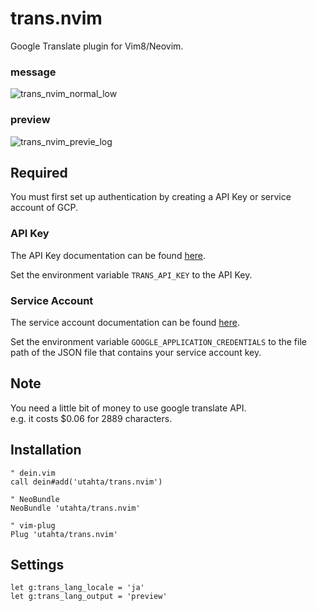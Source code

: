 # trans.nvim

Google Translate plugin for Vim8/Neovim.

### message
![trans_nvim_normal_low](https://user-images.githubusercontent.com/97572/35632085-05f00030-06e9-11e8-92a5-98252d71ce1a.gif)

### preview
![trans_nvim_previe_log](https://user-images.githubusercontent.com/97572/35763640-f51224d4-08f3-11e8-8d13-0510d13d240d.gif)

## Required

You must first set up authentication by creating a API Key or service account of GCP.

### API Key

The API Key documentation can be found [here](https://cloud.google.com/translate/docs/auth#using_an_api_key).

Set the environment variable `TRANS_API_KEY` to the API Key.

### Service Account

The service account documentation can be found [here](https://cloud.google.com/iam/docs/creating-managing-service-accounts).

Set the environment variable `GOOGLE_APPLICATION_CREDENTIALS` to the file path of the JSON file that contains your service account key.

## Note

You need a little bit of money to use google translate API.  
e.g. it costs $0.06 for 2889 characters.

## Installation

```viml
" dein.vim
call dein#add('utahta/trans.nvim')

" NeoBundle
NeoBundle 'utahta/trans.nvim'

" vim-plug
Plug 'utahta/trans.nvim'
```

## Settings

```viml
let g:trans_lang_locale = 'ja'
let g:trans_lang_output = 'preview'
```


